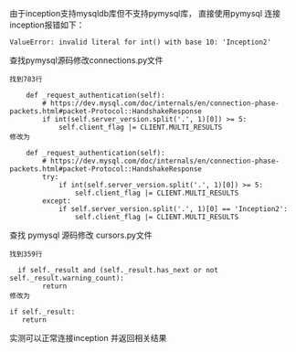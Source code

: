由于inception支持mysqldb库但不支持pymysql库， 
直接使用pymysql 连接inception报错如下：

```
ValueError: invalid literal for int() with base 10: 'Inception2'
```
查找pymysql源码修改connections.py文件
```
找到783行

    def _request_authentication(self):
        # https://dev.mysql.com/doc/internals/en/connection-phase-packets.html#packet-Protocol::HandshakeResponse
        if int(self.server_version.split('.', 1)[0]) >= 5:
            self.client_flag |= CLIENT.MULTI_RESULTS
修改为

    def _request_authentication(self):
        # https://dev.mysql.com/doc/internals/en/connection-phase-packets.html#packet-Protocol::HandshakeResponse
        try:
            if int(self.server_version.split('.', 1)[0]) >= 5:
                self.client_flag |= CLIENT.MULTI_RESULTS
        except:
            if self.server_version.split('.', 1)[0] == 'Inception2':
                self.client_flag |= CLIENT.MULTI_RESULTS
```

查找 pymysql 源码修改 cursors.py文件
```
找到359行

  if self._result and (self._result.has_next or not self._result.warning_count):
        return
修改为

if self._result:
   return
```   
实测可以正常连接inception 并返回相关结果